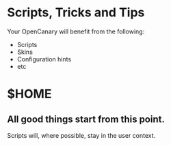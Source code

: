 # Scripts, Tricks and Tips
Your OpenCanary will benefit from the following:
- Scripts
- Skins
- Configuration hints
- etc


# $HOME
## All good things start from this point.
Scripts will, where possible, stay in the user context.

